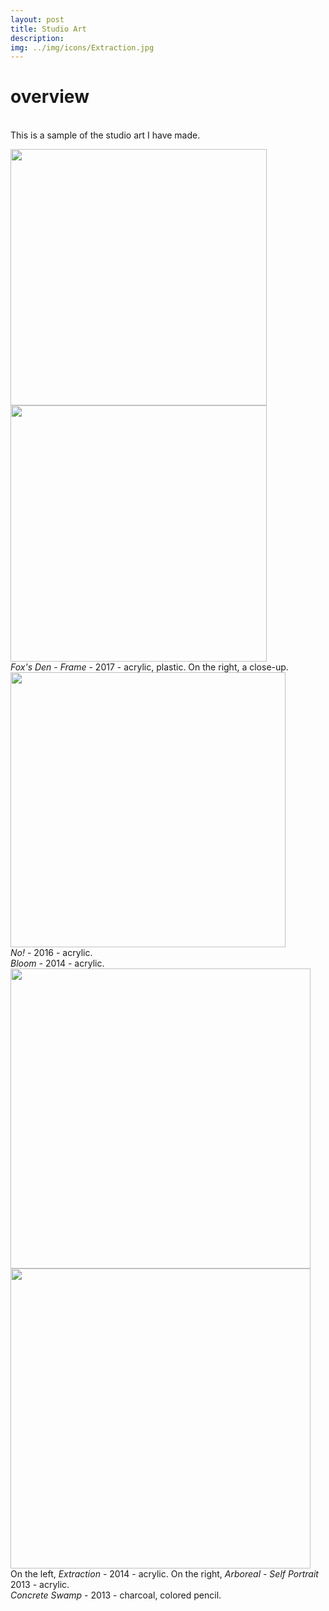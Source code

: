 ```yaml
---
layout: post
title: Studio Art
description: 
img: ../img/icons/Extraction.jpg
---
```


# overview
<br/> This is a sample of the studio art I have made. 

<div class="imag_row">
	<img class="col one-alt" style ="height:410px;" src="../../img/studio/frame.jpg" alt="" />
	<img class="col one-alt" style ="height:410px;" src="../../img/studio/frame-closeup.jpg" alt="" />
</div>
<div class="col three caption">
<i>Fox's Den - Frame</i> - 2017 - acrylic, plastic. On the right, a close-up.</div>

<div class="imag_row">
	<img class="col three" style ="height:440px;" src="../../img/studio/No!.jpg" alt=""/>
</div>
<div class="col three caption">
<i>No!</i> - 2016 - acrylic.</div>

<div class="img_row_4">
	<img class="col three" src="../../img/studio/Bloom.jpg" alt="" />
</div>
<div class="col three caption">
<i>Bloom</i> - 2014 - acrylic. </div>

<div class="imag_row">
	<img class="col one-alt" style ="height:480px;" src="../../img/studio/Extraction.jpg" alt="" />
	<img class="col one-alt" style ="height:480px;" src="../../img/studio/Arboreal_Self_Portrait.jpg" alt="" />
</div>
<div class="col three caption">
On the left, <i>Extraction</i> - 2014 - acrylic. On the right, <i>Arboreal - Self Portrait</i> 2013 - acrylic.</div>

<div class="img_row_4">
	<img class="col three" src="../../img/studio/King_Frog.jpg" alt=""/>
</div>
<div class="col three caption">
<i>Concrete Swamp</i> - 2013 - charcoal, colored pencil. </div>
